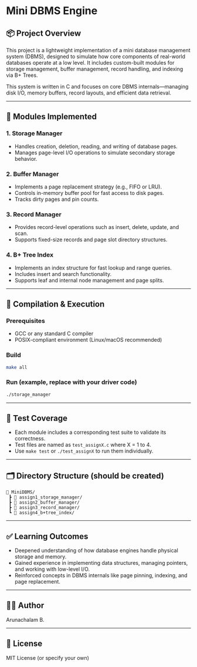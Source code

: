 # Mini DBMS Engine

## 📦 Project Overview

This project is a lightweight implementation of a mini database management system (DBMS), designed to simulate how core components of real-world databases operate at a low level. It includes custom-built modules for storage management, buffer management, record handling, and indexing via B+ Trees.

This system is written in C and focuses on core DBMS internals—managing disk I/O, memory buffers, record layouts, and efficient data retrieval.

---

## 🧠 Modules Implemented

### 1. Storage Manager

* Handles creation, deletion, reading, and writing of database pages.
* Manages page-level I/O operations to simulate secondary storage behavior.

### 2. Buffer Manager

* Implements a page replacement strategy (e.g., FIFO or LRU).
* Controls in-memory buffer pool for fast access to disk pages.
* Tracks dirty pages and pin counts.

### 3. Record Manager

* Provides record-level operations such as insert, delete, update, and scan.
* Supports fixed-size records and page slot directory structures.

### 4. B+ Tree Index

* Implements an index structure for fast lookup and range queries.
* Includes insert and search functionality.
* Supports leaf and internal node management and page splits.

---

## 🔧 Compilation & Execution

### Prerequisites

* GCC or any standard C compiler
* POSIX-compliant environment (Linux/macOS recommended)

### Build

```bash
make all
```

### Run (example, replace with your driver code)

```bash
./storage_manager
```

---

## 🧪 Test Coverage

* Each module includes a corresponding test suite to validate its correctness.
* Test files are named as `test_assignX.c` where X = 1 to 4.
* Use `make test` or `./test_assignX` to run them individually.

---

## 🗂️ Directory Structure (should be created)

```
📁 MiniDBMS/
 ┣ 📁 assign1_storage_manager/
 ┣ 📁 assign2_buffer_manager/
 ┣ 📁 assign3_record_manager/
 ┗ 📁 assign4_b+tree_index/
```

---

## ✅ Learning Outcomes

* Deepened understanding of how database engines handle physical storage and memory.
* Gained experience in implementing data structures, managing pointers, and working with low-level I/O.
* Reinforced concepts in DBMS internals like page pinning, indexing, and page replacement.

---

## 👨‍💻 Author

Arunachalam B.

---

## 📄 License

MIT License (or specify your own)
